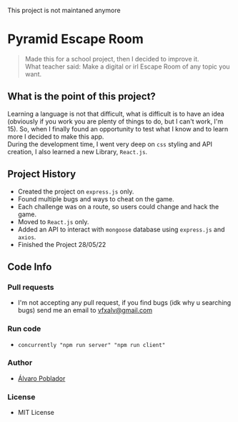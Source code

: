 This project is not maintaned anymore

# Pyramid Escape Room
> Made this for a school project, then I decided to improve it.<br>What teacher said: Make a digital or irl Escape Room of any topic you want.

## What is the point of this project?
Learning a language is not that difficult, what is difficult is to have an idea (obviously if you work you are plenty of things to do, but I can't work, I'm 15). So, when I finally found an opportunity to test what I know and to learn more I decided to make this app.<br>
During the development time, I went very deep on `css` styling and API creation, I also learned a new Library, `React.js`.


## Project History 
- Created the project on `express.js` only. 
- Found multiple bugs and ways to cheat on the game.
- Each challenge was on a route, so users could change and hack the game.
- Moved to `React.js` only.
- Added an API to interact with `mongoose` database using `express.js` and `axios`.
- Finished the Project 28/05/22

## Code Info

### Pull requests
- I'm not accepting any pull request, if you find bugs (idk why u searching bugs) send me an email to [vfxalv@gmail.com](mailto:vfxalv@gmail.com)

### Run code
- `concurrently "npm run server" "npm run client"`

### Author

- [Álvaro Poblador](https://github.com/newalvaro9/)

### License
- MIT License
